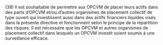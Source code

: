 (38) Il est souhaitable de permettre aux OPCVM de placer leurs actifs dans des parts d’OPCVM et/ou d’autres organismes de placement collectif de type ouvert qui investissent aussi dans des actifs financiers liquides visés dans la présente directive et fonctionnent selon le principe de la répartition des risques. Il est nécessaire que les OPCVM et autres organismes de placement collectif dans lesquels un OPCVM investit soient soumis à une surveillance efficace.